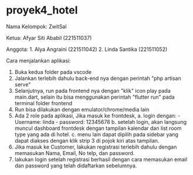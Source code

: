 # proyek4_hotel

Nama Kelompok: ZwitSal

Ketua: Afyar Siti Ababil (221511037)

Anggota: 1. Alya Angraini (221511042)
         2. Linda Santika (221511052)

Cara menjalankan aplikasi:
1. Buka kedua folder pada vscode
2. Jalankan terlebih dahulu back-end nya dengan perintah "php artisan serve"
3. Selanjutnya, run pada frontend nya dengan "klik" icon play pada main.dart, selain itu bisa menggunakan perintah "flutter run" pada terminal folder frontend
4. Run bisa dilakukan dengan emulator/chrome/media lain
5. Ada 2 role pada aplikasi, Jika masuk ke frontdesk,
   a. login dengan:
         - Username: linda
         - password: 12345678
   b. setelah login, akan langsung muncul dashboard frontdesk dengan tampilan kalendar dan list room type yang ada di hotel.
   c. menu lain dapat dipilih pada sidebar yang dapat diakses dengan klik strip 3 di pojok kiri atas tampilan.
7. Jika masuk ke Customer, lakukan registrasi terlebih dahulu dengan memasukan Nama, Email, No telp, dan password.
8. lakukan login setelah registrasi berhasil dengan cara memasukan email dan password yang telah didaftarkan sebelumnya.

